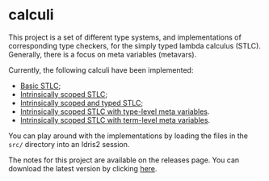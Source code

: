 # calculi

This project is a set of different type systems, and implementations of corresponding type checkers, for the simply typed lambda calculus (STLC).
Generally, there is a focus on meta variables (metavars).

Currently, the following calculi have been implemented:
- [Basic STLC](https://github.com/jacobjwalters/calculi/blob/main/src/STLC/Basic/Core.idr);
- [Intrinsically scoped STLC](https://github.com/jacobjwalters/calculi/blob/main/src/STLC/IntrinsicallyScoped/Core.idr);
- [Intrinsically scoped and typed STLC](https://github.com/jacobjwalters/calculi/blob/main/src/STLC/IntrinsicallyTyped/Core.idr);
- [Intrinsically scoped STLC with type-level meta variables](https://github.com/jacobjwalters/calculi/blob/main/src/STLC/TypeLevelMetavars/Core.idr).
- [Intrinsically scoped STLC with term-level meta variables](https://github.com/jacobjwalters/calculi/blob/main/src/STLC/TermLevelMetavars/Core.idr).

You can play around with the implementations by loading the files in the `src/` directory into an Idris2 session.

The notes for this project are available on the releases page. You can download the latest version by clicking [here](https://github.com/jacobjwalters/calculi/releases/download/latest/main.pdf).